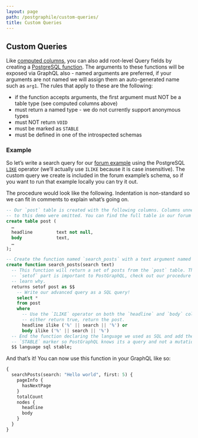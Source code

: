 ```yaml
---
layout: page
path: /postgraphile/custom-queries/
title: Custom Queries
---
```


## Custom Queries

Like [computed columns](/postgraphile/computed-columns/), you can also add
root-level Query fields by creating a [PostgreSQL function][procedures]. The arguments to
these functions will be exposed via GraphQL also - named arguments are
preferred, if your arguments are not named we will assign them an
auto-generated name such as `arg1`. The rules that apply to these are the
following:

- if the function accepts arguments, the first argument must NOT be a table type (see computed columns above)
- must return a named type - we do not currently support anonymous types
- must NOT return `VOID`
- must be marked as `STABLE`
- must be defined in one of the introspected schemas

### Example

So let’s write a search query for our [forum example][] using the PostgreSQL
[`LIKE`][] operator (we’ll actually use `ILIKE` because it is case
insensitive). The custom query we create is included in the forum example’s
schema, so if you want to run that example locally you can try it out.

The procedure would look like the following. Indentation is non-standard so we can fit in comments to explain what’s going on.

```sql
-- Our `post` table is created with the following columns. Columns unnecessary
-- to this demo were omitted. You can find the full table in our forum example.
create table post (
  …
  headline         text not null,
  body             text,
  …
);

-- Create the function named `search_posts` with a text argument named `search`.
create function search_posts(search text)
  -- This function will return a set of posts from the `post` table. The
  -- `setof` part is important to PostGraphQL, check out our procedure docs to
  -- learn why.
  returns setof post as $$
    -- Write our advanced query as a SQL query!
    select *
    from post
    where
      -- Use the `ILIKE` operator on both the `headline` and `body` columns. If
      -- either return true, return the post.
      headline ilike ('%' || search || '%') or
      body ilike ('%' || search || '%')
  -- End the function declaring the language we used as SQL and add the
  -- `STABLE` marker so PostGraphQL knows its a query and not a mutation.
  $$ language sql stable;
```

And that’s it! You can now use this function in your GraphQL like so:

```graphql
{
  searchPosts(search: "Hello world", first: 5) {
    pageInfo {
      hasNextPage
    }
    totalCount
    nodes {
      headline
      body
    }
  }
}
```

[procedures]: /postgraphile/procedures/
[forum example]: https://github.com/calebmer/postgraphql/tree/master/examples/forum
[`LIKE`]: http://www.postgresql.org/docs/current/static/functions-matching.html
